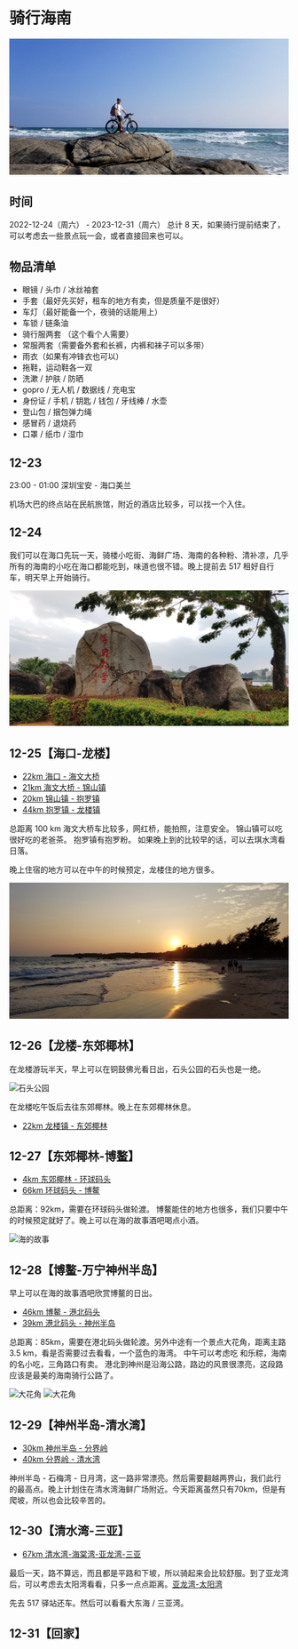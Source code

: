 # 骑行海南

![封面](./images/%E5%B0%81%E9%9D%A2.jpg)

## 时间

2022-12-24（周六） - 2023-12-31（周六）
总计 8 天，如果骑行提前结束了，可以考虑去一些景点玩一会，或者直接回来也可以。

## 物品清单

- 眼镜 / 头巾 / 冰丝袖套
- 手套（最好先买好，租车的地方有卖，但是质量不是很好）
- 车灯（最好能备一个，夜骑的话能用上）
- 车锁 / 链条油
- 骑行服两套 （这个看个人需要）
- 常服两套（需要备外套和长裤，内裤和袜子可以多带）
- 雨衣（如果有冲锋衣也可以）
- 拖鞋，运动鞋各一双
- 洗漱 / 护肤 / 防晒
- gopro / 无人机 / 数据线 / 充电宝
- 身份证 / 手机 / 钥匙 / 钱包 / 牙线棒 / 水壶
- 登山包 / 捆包弹力绳
- 感冒药 / 退烧药
- 口罩 / 纸巾 / 湿巾

## 12-23

23:00 - 01:00 深圳宝安 - 海口美兰

机场大巴的终点站在民航旅馆，附近的酒店比较多，可以找一个入住。

## 12-24

我们可以在海口先玩一天，骑楼小吃街、海鲜广场、海南的各种粉、清补凉，几乎所有的海南的小吃在海口都能吃到，味道也很不错。晚上提前去 517 租好自行车，明天早上开始骑行。

![海南大学](./images/%E6%B5%B7%E5%8D%97%E5%A4%A7%E5%AD%A6.jpg)

## 12-25【海口-龙楼】

- [22km 海口 - 海文大桥](http://www.blackbirdsport.com/public/routebooks/812531)
- [21km 海文大桥 - 锦山镇](http://www.blackbirdsport.com/public/routebooks/812532)
- [20km 锦山镇 - 抱罗镇](http://www.blackbirdsport.com/public/routebooks/812533)
- [44km 抱罗镇 - 龙楼镇](http://www.blackbirdsport.com/public/routebooks/812534)

总距离 100 km
海文大桥车比较多，网红桥，能拍照，注意安全。
锦山镇可以吃很好吃的老爸茶。
抱罗镇有抱罗粉。
如果晚上到的比较早的话，可以去琪水湾看日落。

晚上住宿的地方可以在中午的时候预定，龙楼住的地方很多。

![琪水湾日落](./images/%E7%90%AA%E6%B0%B4%E6%B9%BE%E6%97%A5%E8%90%BD.jpg)

## 12-26【龙楼-东郊椰林】

在龙楼游玩半天，早上可以在铜鼓佛光看日出，石头公园的石头也是一绝。

![石头公园](./images/%E9%BE%99%E6%A5%BC%E7%9F%B3%E5%A4%B4%E5%85%AC%E5%9B%AD.JPG)

在龙楼吃午饭后去往东郊椰林。晚上在东郊椰林休息。

- [22km 龙楼镇 - 东郊椰林](http://www.blackbirdsport.com/public/routebooks/812535)

## 12-27【东郊椰林-博鳌】

- [4km 东郊椰林 - 环球码头](http://www.blackbirdsport.com/public/routebooks/812522)
- [66km 环球码头 - 博鳌](http://www.blackbirdsport.com/public/routebooks/812521)

总距离：92km，需要在环球码头做轮渡。
博鳌能住的地方也很多，我们只要中午的时候预定就好了。晚上可以在海的故事酒吧喝点小酒。

![海的故事](./images/%E5%8D%9A%E9%B3%8C%E6%B5%B7%E7%9A%84%E6%95%85%E4%BA%8B.JPG)

## 12-28【博鳌-万宁神州半岛】

早上可以在海的故事酒吧欣赏博鳌的日出。

- [46km 博鳌 - 港北码头](http://www.blackbirdsport.com/public/routebooks/812525)
- [39km 港北码头 - 神州半岛](http://www.blackbirdsport.com/public/routebooks/812525)

总距离：85km，需要在港北码头做轮渡。另外中途有一个景点大花角，距离主路 3.5 km，看是否需要过去看看，一个蓝色的海湾。
中午可以考虑吃 和乐粽，海南的名小吃，三角路口有卖。
港北到神州是沿海公路，路边的风景很漂亮，这段路应该是最美的海南骑行公路了。

![大花角](./images/%E5%A4%A7%E8%8A%B1%E8%A7%92.JPG)
![大花角](./images/%E5%A4%A7%E8%8A%B1%E8%A7%92-01.JPG)

## 12-29【神州半岛-清水湾】

- [30km 神州半岛 - 分界岭](http://blackbirdsport.com/public/routebooks/903247)
- [40km 分界岭 - 清水湾](http://blackbirdsport.com/public/routebooks/903572)

神州半岛 - 石梅湾 - 日月湾，这一路非常漂亮。然后需要翻越两界山，我们此行的最高点。晚上计划住在清水湾海鲜广场附近。今天距离虽然只有70km，但是有爬坡，所以也会比较辛苦的。

## 12-30【清水湾-三亚】

- [67km 清水湾-海棠湾-亚龙湾-三亚](http://blackbirdsport.com/public/routebooks/903573)

最后一天，路不算远，而且都是平路和下坡，所以骑起来会比较舒服。到了亚龙湾后，可以考虑去太阳湾看看，只多一点点距离。[亚龙湾-太阳湾](http://blackbirdsport.com/public/routebooks/903575)

先去 517 驿站还车。然后可以看看大东海 / 三亚湾。

## 12-31【回家】
